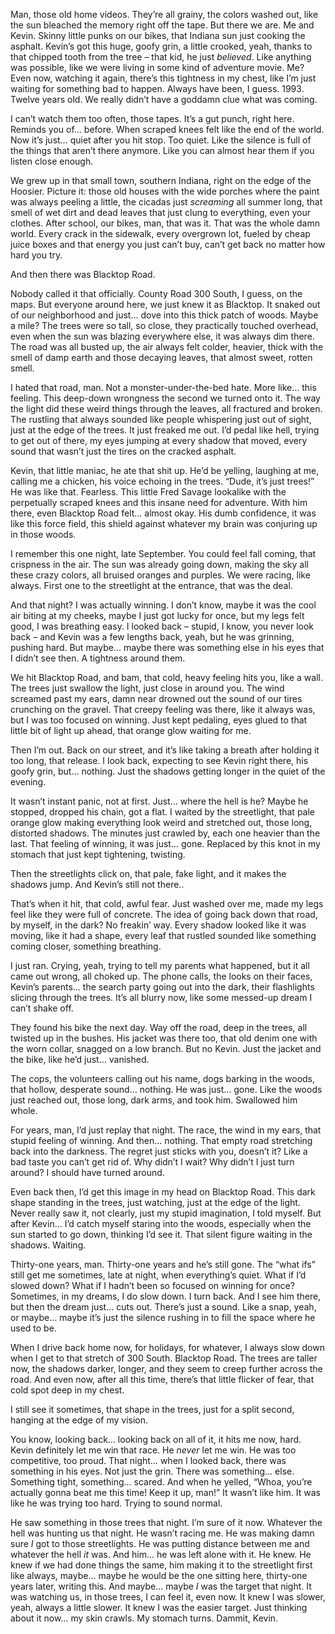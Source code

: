 Man, those old home videos. They’re all grainy, the colors washed out, like the sun bleached the memory right off the tape. But there we are. Me and Kevin. Skinny little punks on our bikes, that Indiana sun just cooking the asphalt. Kevin’s got this huge, goofy grin, a little crooked, yeah, thanks to that chipped tooth from the tree – that kid, he just *believed*. Like anything was possible, like we were living in some kind of adventure movie. Me? Even now, watching it again, there’s this tightness in my chest, like I’m just waiting for something bad to happen. Always have been, I guess. 1993. Twelve years old. We really didn’t have a goddamn clue what was coming.

I can’t watch them too often, those tapes. It’s a gut punch, right here. Reminds you of… before. When scraped knees felt like the end of the world. Now it’s just… quiet after you hit stop. Too quiet. Like the silence is full of the things that aren’t there anymore. Like you can almost hear them if you listen close enough.

We grew up in that small town, southern Indiana, right on the edge of the Hoosier. Picture it: those old houses with the wide porches where the paint was always peeling a little, the cicadas just *screaming* all summer long, that smell of wet dirt and dead leaves that just clung to everything, even your clothes. After school, our bikes, man, that was it. That was the whole damn world. Every crack in the sidewalk, every overgrown lot, fueled by cheap juice boxes and that energy you just can’t buy, can’t get back no matter how hard you try.

And then there was Blacktop Road.

Nobody called it that officially. County Road 300 South, I guess, on the maps. But everyone around here, we just knew it as Blacktop. It snaked out of our neighborhood and just… dove into this thick patch of woods. Maybe a mile? The trees were so tall, so close, they practically touched overhead, even when the sun was blazing everywhere else, it was always dim there. The road was all busted up, the air always felt colder, heavier, thick with the smell of damp earth and those decaying leaves, that almost sweet, rotten smell.

I hated that road, man. Not a monster-under-the-bed hate. More like… this feeling. This deep-down wrongness the second we turned onto it. The way the light did these weird things through the leaves, all fractured and broken. The rustling that always sounded like people whispering just out of sight, just at the edge of the trees. It just freaked me out. I’d pedal like hell, trying to get out of there, my eyes jumping at every shadow that moved, every sound that wasn’t just the tires on the cracked asphalt.

Kevin, that little maniac, he ate that shit up. He’d be yelling, laughing at me, calling me a chicken, his voice echoing in the trees. “Dude, it’s just trees!” He was like that. Fearless. This little Fred Savage lookalike with the perpetually scraped knees and this insane need for adventure. With him there, even Blacktop Road felt… almost okay. His dumb confidence, it was like this force field, this shield against whatever my brain was conjuring up in those woods.

I remember this one night, late September. You could feel fall coming, that crispness in the air. The sun was already going down, making the sky all these crazy colors, all bruised oranges and purples. We were racing, like always. First one to the streetlight at the entrance, that was the deal.

And that night? I was actually winning. I don’t know, maybe it was the cool air biting at my cheeks, maybe I just got lucky for once, but my legs felt good, I was breathing easy. I looked back – stupid, I know, you never look back – and Kevin was a few lengths back, yeah, but he was grinning, pushing hard. But maybe… maybe there was something else in his eyes that I didn’t see then. A tightness around them.

We hit Blacktop Road, and bam, that cold, heavy feeling hits you, like a wall. The trees just swallow the light, just close in around you. The wind screamed past my ears, damn near drowned out the sound of our tires crunching on the gravel. That creepy feeling was there, like it always was, but I was too focused on winning. Just kept pedaling, eyes glued to that little bit of light up ahead, that orange glow waiting for me.

Then I’m out. Back on our street, and it’s like taking a breath after holding it too long, that release. I look back, expecting to see Kevin right there, his goofy grin, but… nothing. Just the shadows getting longer in the quiet of the evening.

It wasn’t instant panic, not at first. Just… where the hell is he? Maybe he stopped, dropped his chain, got a flat. I waited by the streetlight, that pale orange glow making everything look weird and stretched out, those long, distorted shadows. The minutes just crawled by, each one heavier than the last. That feeling of winning, it was just… gone. Replaced by this knot in my stomach that just kept tightening, twisting.

Then the streetlights click on, that pale, fake light, and it makes the shadows jump. And Kevin’s still not there..

That’s when it hit, that cold, awful fear. Just washed over me, made my legs feel like they were full of concrete. The idea of going back down that road, by myself, in the dark? No freakin’ way. Every shadow looked like it was moving, like it had a shape, every leaf that rustled sounded like something coming closer, something breathing.

I just ran. Crying, yeah, trying to tell my parents what happened, but it all came out wrong, all choked up. The phone calls, the looks on their faces, Kevin’s parents… the search party going out into the dark, their flashlights slicing through the trees. It’s all blurry now, like some messed-up dream I can’t shake off.

They found his bike the next day. Way off the road, deep in the trees, all twisted up in the bushes. His jacket was there too, that old denim one with the worn collar, snagged on a low branch. But no Kevin. Just the jacket and the bike, like he’d just… vanished.

The cops, the volunteers calling out his name, dogs barking in the woods, that hollow, desperate sound… nothing. He was just… gone. Like the woods just reached out, those long, dark arms, and took him. Swallowed him whole.

For years, man, I’d just replay that night. The race, the wind in my ears, that stupid feeling of winning. And then… nothing. That empty road stretching back into the darkness. The regret just sticks with you, doesn’t it? Like a bad taste you can’t get rid of. Why didn’t I wait? Why didn’t I just turn around? I should have turned around.

Even back then, I’d get this image in my head on Blacktop Road. This dark shape standing in the trees, just watching, just at the edge of the light. Never really saw it, not clearly, just my stupid imagination, I told myself. But after Kevin… I’d catch myself staring into the woods, especially when the sun started to go down, thinking I’d see it. That silent figure waiting in the shadows. Waiting.

Thirty-one years, man. Thirty-one years and he’s still gone. The “what ifs” still get me sometimes, late at night, when everything’s quiet. What if I’d slowed down? What if I hadn’t been so focused on winning for once? Sometimes, in my dreams, I do slow down. I turn back. And I see him there, but then the dream just… cuts out. There’s just a sound. Like a snap, yeah, or maybe… maybe it’s just the silence rushing in to fill the space where he used to be.

When I drive back home now, for holidays, for whatever, I always slow down when I get to that stretch of 300 South. Blacktop Road. The trees are taller now, the shadows darker, longer, and they seem to creep further across the road. And even now, after all this time, there’s that little flicker of fear, that cold spot deep in my chest.

I still see it sometimes, that shape in the trees, just for a split second, hanging at the edge of my vision.

You know, looking back… looking back on all of it, it hits me now, hard. Kevin definitely let me win that race. He *never* let me win. He was too competitive, too proud. That night… when I looked back, there was something in his eyes. Not just the grin. There was something… else. Something tight, something… scared. And when he yelled, “Whoa, you’re actually gonna beat me this time! Keep it up, man!” It wasn’t like him. It was like he was trying too hard. Trying to sound normal.

He saw something in those trees that night. I’m sure of it now. Whatever the hell was hunting us that night. He wasn’t racing me. He was making damn sure *I* got to those streetlights. He was putting distance between me and whatever the hell *it* was. And him… he was left alone with it. He knew. He knew if we had done things the same, him making it to the streetlight first like always, maybe… maybe he would be the one sitting here, thirty-one years later, writing this. And maybe… maybe *I* was the target that night. It was watching us, in those trees, I can feel it, even now. It knew I was slower, yeah, always a little slower. It knew I was the easier target. Just thinking about it now… my skin crawls. My stomach turns. Dammit, Kevin.